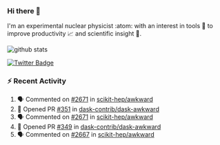 ### Hi there 👋 

I'm an experimental nuclear physicist :atom: with an interest in tools :wrench: to improve productivity :chart_with_upwards_trend: and scientific insight :telescope:.

![github stats](https://github-readme-stats.vercel.app/api?username=agoose77&show_icons=true&hide_rank=true&hide_title=true&bg_color=30,e76445,904e95&text_color=efe3ec&icon_color=efe3ec)
<!--
**agoose77/agoose77** is a ✨ _special_ ✨ repository because its `README.md` (this file) appears on your GitHub profile.

Here are some ideas to get you started:

- 🔭 I’m currently working on ...
- 🌱 I’m currently learning ...
- 👯 I’m looking to collaborate on ...
- 🤔 I’m looking for help with ...
- 💬 Ask me about ...
- 📫 How to reach me: ...
- 😄 Pronouns: ...
- ⚡ Fun fact: ...
-->

[![Twitter Badge](https://img.shields.io/twitter/follow/agoose77?style=flat-square&logo=Twitter&logoColor=white&color=cornflowerblue)](https://twitter.com/agoose77)

### :zap: Recent Activity

<!--START_SECTION:activity-->
1. 🗣 Commented on [#2671](https://github.com/scikit-hep/awkward/pull/2671#issuecomment-1693545212) in [scikit-hep/awkward](https://github.com/scikit-hep/awkward)
2. 💪 Opened PR [#351](https://github.com/dask-contrib/dask-awkward/pull/351) in [dask-contrib/dask-awkward](https://github.com/dask-contrib/dask-awkward)
3. 🗣 Commented on [#2671](https://github.com/scikit-hep/awkward/pull/2671#issuecomment-1693527735) in [scikit-hep/awkward](https://github.com/scikit-hep/awkward)
4. 💪 Opened PR [#349](https://github.com/dask-contrib/dask-awkward/pull/349) in [dask-contrib/dask-awkward](https://github.com/dask-contrib/dask-awkward)
5. 🗣 Commented on [#2667](https://github.com/scikit-hep/awkward/issues/2667#issuecomment-1693430187) in [scikit-hep/awkward](https://github.com/scikit-hep/awkward)
<!--END_SECTION:activity-->
